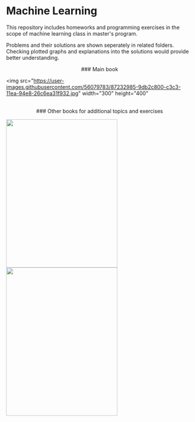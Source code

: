 # Machine Learning

This repository includes homeworks and programming exercises in the scope of machine learning class in master's program.

Problems and their solutions are shown seperately in related folders. Checking plotted graphs and explanations into the solutions would provide better understanding.

<center>### Main book</center>
<p align="center">
  
  <img src="https://user-images.githubusercontent.com/56079783/87232985-9db2c800-c3c3-11ea-94e8-26c6ea31f932.jpg" width="300" height="400"</img>
</p>            
            
<br>
<center>### Other books for additional topics and exercises</center>

<p align="center">
  
  <img src="https://user-images.githubusercontent.com/56079783/87232924-2715ca80-c3c3-11ea-80a4-fa9e81f6c98e.jpeg" width="300" height="400"></img>
  <img src="https://user-images.githubusercontent.com/56079783/87232925-27ae6100-c3c3-11ea-93cf-112d1bcb30b4.jpeg" width="300" height="400"></img>
</p>
